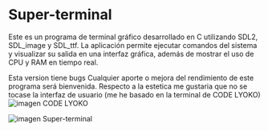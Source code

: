 # Super-terminal
Este es un programa de terminal gráfico desarrollado en C utilizando SDL2, SDL_image y SDL_ttf. La aplicación permite ejecutar comandos del sistema y visualizar su salida en una interfaz gráfica, además de mostrar el uso de CPU y RAM en tiempo real.

Esta version tiene bugs Cualquier aporte o mejora del rendimiento de este programa será bienvenida.
Respecto a la estetica me gustaria que no se tocase la interfaz de usuario (me he basado en la terminal de CODE LYOKO)
![imagen](https://github.com/user-attachments/assets/4585722e-74da-44c4-a3a1-84c0d8b53a3e)
CODE LYOKO




![imagen](https://github.com/user-attachments/assets/2d67da56-589a-43d5-b8ba-3d04483a0fca)
Super-terminal



